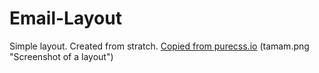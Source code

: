 # Email-Layout

Simple layout. Created from stratch. 
[Copied from purecss.io](https://purecss.io/layouts/email/)
(tamam.png "Screenshot of a layout")
